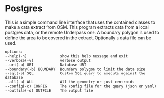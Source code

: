# Postgres

This is a simple command line interface that uses the contained
classes to make a data extract from OSM. This program extracts data
from a local postgres data, or the remote Underpass one. A boundary
polygon is used to define the area to be covered in the
extract. Optionally a data file can be used.

	options:
	--help(-h)               show this help message and exit
	--verbose(-v)            verbose output
	--uri(-u) URI            Database URI
	--boundary(-b) BOUNDARY  Boundary polygon to limit the data size
	--sql(-s) SQL            Custom SQL query to execute against the database
	--all(-a) ALL            All the geometry or just centroids
	--config(-c) CONFIG      The config file for the query (json or yaml)
	--outfile(-o) OUTFILE    The output file
